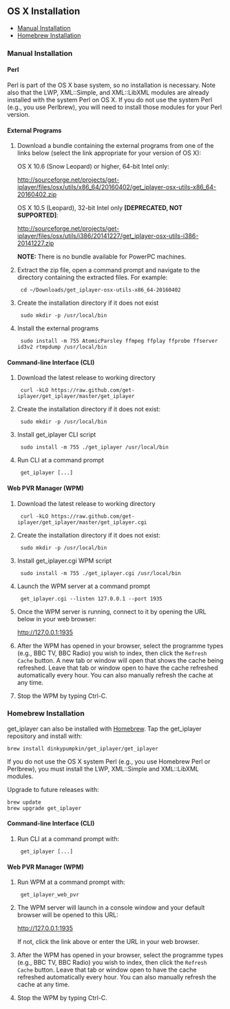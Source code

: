 ## OS X Installation

- [Manual Installation](#manual)
- [Homebrew Installation](#homebrew)

<a name="manual"></a>
### Manual Installation

<a name="perl"></a>
#### Perl

Perl is part of the OS X base system, so no installation is necessary. Note also that the LWP, XML::Simple, and XML::LibXML modules are already installed with the system Perl on OS X. If you do not use the system Perl (e.g., you use Perlbrew), you will need to install those modules for your Perl version.

<a name="external-programs"></a>
#### External Programs

1. Download a bundle containing the external programs from one of the links below (select the link appropriate for your version of OS X):

    OS X 10.6 (Snow Leopard) or higher, 64-bit Intel only:

    <http://sourceforge.net/projects/get-iplayer/files/osx/utils/x86_64/20160402/get_iplayer-osx-utils-x86_64-20160402.zip>

    OS X 10.5 (Leopard), 32-bit Intel only **[DEPRECATED, NOT SUPPORTED]**:

    <http://sourceforge.net/projects/get-iplayer/files/osx/utils/i386/20141227/get_iplayer-osx-utils-i386-20141227.zip>

    **NOTE:** There is no bundle available for PowerPC machines.

2. Extract the zip file, open a command prompt and navigate to the directory containing the extracted files.  For example:

        cd ~/Downloads/get_iplayer-osx-utils-x86_64-20160402

3. Create the installation directory if it does not exist

        sudo mkdir -p /usr/local/bin

4. Install the external programs

        sudo install -m 755 AtomicParsley ffmpeg ffplay ffprobe ffserver id3v2 rtmpdump /usr/local/bin

<a name="cli"></a>
#### Command-line Interface (CLI)

1. Download the latest release to working directory

        curl -kLO https://raw.github.com/get-iplayer/get_iplayer/master/get_iplayer

2. Create the installation directory if it does not exist:

        sudo mkdir -p /usr/local/bin

3. Install get_iplayer CLI script

    	sudo install -m 755 ./get_iplayer /usr/local/bin

5. Run CLI at a command prompt

    	get_iplayer [...]

<a name="wpm"></a>
#### Web PVR Manager (WPM)

1. Download the latest release to working directory

		curl -kLO https://raw.github.com/get-iplayer/get_iplayer/master/get_iplayer.cgi

2. Create the installation directory if it does not exist:

        sudo mkdir -p /usr/local/bin

3. Install get_iplayer.cgi WPM script

    	sudo install -m 755 ./get_iplayer.cgi /usr/local/bin

5. Launch the WPM server at a command prompt

    	get_iplayer.cgi --listen 127.0.0.1 --port 1935

6. Once the WPM server is running, connect to it by opening the URL below in your web browser:

    <http://127.0.0.1:1935>

7. After the WPM has opened in your browser, select the programme types (e.g., BBC TV, BBC Radio) you wish to index, then click the `Refresh Cache` button.  A new tab or window will open that shows the cache being refreshed.  Leave that tab or window open to have the cache refreshed automatically every hour.  You can also manually refresh the cache at any time.

8. Stop the WPM by typing Ctrl-C.

<a name="homebrew"></a>
### Homebrew Installation

get_iplayer can also be installed with [Homebrew](http://brew.sh). Tap the get_iplayer repository and install with:

    brew install dinkypumpkin/get_iplayer/get_iplayer

If you do not use the OS X system Perl (e.g., you use Homebrew Perl or Perlbrew), you must install the LWP, XML::Simple and XML::LibXML modules.

Upgrade to future releases with:

    brew update
    brew upgrade get_iplayer

#### Command-line Interface (CLI)

1. Run CLI at a command prompt with:

        get_iplayer [...]

#### Web PVR Manager (WPM)

1. Run WPM at a command prompt with:

        get_iplayer_web_pvr

2. The WPM server will launch in a console window and your default browser will be opened to this URL: 

    <http://127.0.0.1:1935>

    If not, click the link above or enter the URL in your web browser.

3. After the WPM has opened in your browser, select the programme types (e.g., BBC TV, BBC Radio) you wish to index, then click the `Refresh Cache` button. Leave that tab or window open to have the cache refreshed automatically every hour. You can also manually refresh the cache at any time. 

4. Stop the WPM by typing Ctrl-C.